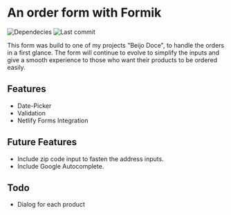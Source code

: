# An order form with Formik

![Dependecies](https://img.shields.io/david/brunochirelli/product-order-form)
![Last commit](https://img.shields.io/github/last-commit/brunochirelli/product-order-form)

This form was build to one of my projects "Beijo Doce", to handle the orders in a first glance.
The form will continue to evolve to simplify the inputs and give a smooth experience to those who want their products to be ordered easily.

## Features

-   Date-Picker
-   Validation
-   Netlify Forms Integration

## Future Features

-   Include zip code input to fasten the address inputs.
-   Include Google Autocomplete.

## Todo

-   Dialog for each product
